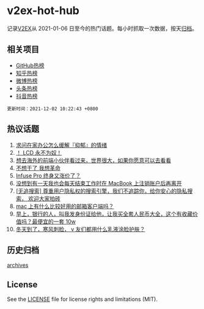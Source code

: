 # v2ex-hot-hub

 记录[V2EX](https://www.v2ex.com/)从 2021-01-06 日至今的热门话题。每小时抓取一次数据，按天[归档](archives)。
 
 ## 相关项目

- [GitHub热榜](https://github.com/lonnyzhang423/github-hot-hub)
- [知乎热榜](https://github.com/lonnyzhang423/zhihu-hot-hub)
- [微博热榜](https://github.com/lonnyzhang423/weibo-hot-hub)
- [头条热榜](https://github.com/lonnyzhang423/toutiao-hot-hub)
- [抖音热榜](https://github.com/lonnyzhang423/douyin-hot-hub)


 `更新时间：2021-12-02 10:22:43 +0800`

## 热议话题

1. [求问在家办公怎么缓解『抑郁』的情绪](https://www.v2ex.com/t/819336)
1. [！ LCD 永不为奴！](https://www.v2ex.com/t/819312)
1. [想去海外的前端小伙伴看过来，世界很大，如果你愿意可以去看看](https://www.v2ex.com/t/819329)
1. [不想干了 我想革命](https://www.v2ex.com/t/819306)
1. [Infuse Pro 终身又涨价了？](https://www.v2ex.com/t/819279)
1. [没想到有一天我也会每天结束工作时在 MacBook 上注销账户后再离开](https://www.v2ex.com/t/819239)
1. [[无追搜索] 尊重用户隐私权的搜索引擎，我们不追踪你，给你安心的隐私搜索， 欢迎大家拍砖](https://www.v2ex.com/t/819378)
1. [mac 上有什么比较好用的邮箱客户端吗？](https://www.v2ex.com/t/819349)
1. [早上，银行的人，叫我发身份证给他，让我买全套人民币大全，这个有收藏价值吗？最便宜的一套 10w](https://www.v2ex.com/t/819446)
1. [冬天到了，寒风刺脸， v 友们都用什么乳液涂脸护肤？](https://www.v2ex.com/t/819255)

## 历史归档

[archives](archives)

## License

See the [LICENSE](LICENSE) file for license rights and limitations (MIT).

